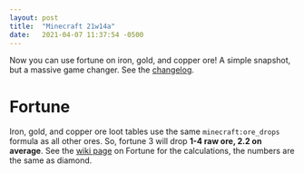 ```yaml
---
layout: post
title:  "Minecraft 21w14a"
date:   2021-04-07 11:37:54 -0500
---
```


Now you can use fortune on iron, gold, and copper ore! A simple snapshot, but a massive game changer. See the [changelog](https://www.minecraft.net/en-us/article/minecraft-snapshot-21w14a).

# Fortune

Iron, gold, and copper ore loot tables use the same `minecraft:ore_drops` formula as all other ores. So, fortune 3 will drop **1-4 raw ore, 2.2 on average**. See the [wiki page](https://minecraft.fandom.com/wiki/Fortune) on Fortune for the calculations, the numbers are the same as diamond.

